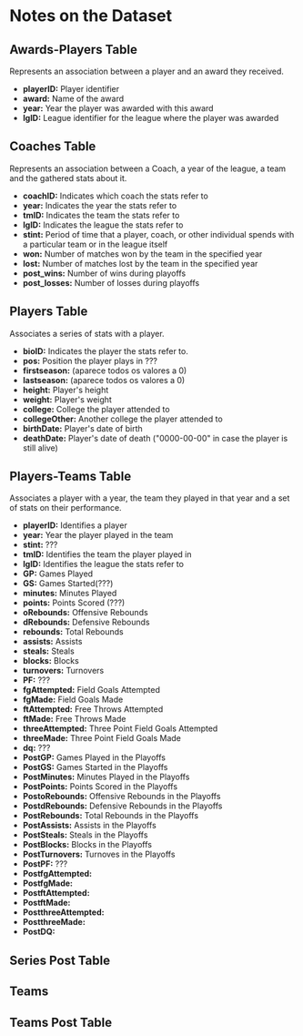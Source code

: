 # Notes on the Dataset

## Awards-Players Table
Represents an association between a player and an award they received.
- **playerID:** Player identifier
- **award:** Name of the award
- **year:** Year the player was awarded with this award
- **lgID:** League identifier for the league where the player was awarded

## Coaches Table
Represents an association between a Coach, a year of the league, a team and the gathered stats about it.
- **coachID:** Indicates which coach the stats refer to
- **year:** Indicates the year the stats refer to
- **tmID:** Indicates the team the stats refer to
- **lgID:** Indicates the league the stats refer to
- **stint:** Period of time that a player, coach, or other individual spends with a particular team or in the league itself
- **won:** Number of matches won by the team in the specified year
- **lost:** Number of matches lost by the team in the specified year
- **post_wins:** Number of wins during playoffs
- **post_losses:** Number of losses during playoffs

## Players Table
Associates a series of stats with a player.
- **bioID:** Indicates the player the stats refer to.
- **pos:** Position the player plays in ???
- **firstseason:** (aparece todos os valores a 0)
- **lastseason:** (aparece todos os valores a 0)
- **height:** Player's height
- **weight:** Player's weight
- **college:** College the player attended to
- **collegeOther:** Another college the player attended to
- **birthDate:** Player's date of birth
- **deathDate:** Player's date of death ("0000-00-00" in case the player is still alive)

## Players-Teams Table
Associates a player with a year, the team they played in that year and a set of stats on their performance.
- **playerID:** Identifies a player
- **year:** Year the player played in the team
- **stint:** ???
- **tmID:** Identifies the team the player played in
- **lgID:** Identifies the league the stats refer to
- **GP:** Games Played
- **GS:** Games Started(???)
- **minutes:** Minutes Played
- **points:** Points Scored (???)
- **oRebounds:** Offensive Rebounds
- **dRebounds:** Defensive Rebounds
- **rebounds:** Total Rebounds
- **assists:** Assists
- **steals:** Steals
- **blocks:** Blocks
- **turnovers:** Turnovers
- **PF:** ???
- **fgAttempted:** Field Goals Attempted
- **fgMade:** Field Goals Made
- **ftAttempted:** Free Throws Attempted
- **ftMade:** Free Throws Made
- **threeAttempted:** Three Point Field Goals Attempted
- **threeMade:** Three Point Field Goals Made
- **dq:** ???
- **PostGP:** Games Played in the Playoffs
- **PostGS:** Games Started in the Playoffs
- **PostMinutes:** Minutes Played in the Playoffs
- **PostPoints:** Points Scored in the Playoffs
- **PostoRebounds:** Offensive Rebounds in the Playoffs
- **PostdRebounds:** Defensive Rebounds in the Playoffs
- **PostRebounds:** Total Rebounds in the Playoffs
- **PostAssists:** Assists in the Playoffs
- **PostSteals:** Steals in the Playoffs
- **PostBlocks:** Blocks in the Playoffs
- **PostTurnovers:** Turnoves in the Playoffs
- **PostPF:** ???
- **PostfgAttempted:**
- **PostfgMade:**
- **PostftAttempted:**
- **PostftMade:**
- **PostthreeAttempted:**
- **PostthreeMade:**
- **PostDQ:**
## Series Post Table

## Teams

## Teams Post Table
